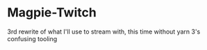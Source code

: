 # Magpie-Twitch
3rd rewrite of what I'll use to stream with, this time without yarn 3's confusing tooling
